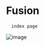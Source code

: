 # Fusion  

    
      index page

![image](https://user-images.githubusercontent.com/88283829/224869096-e911c0d7-abfe-4ea8-8db8-eaaa3cfb837c.png)


